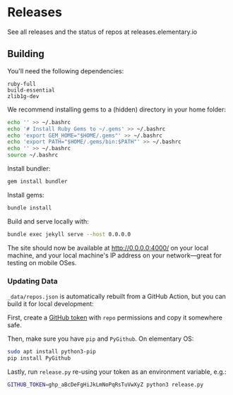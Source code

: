 # Releases

See all releases and the status of repos at releases.elementary.io

## Building

You'll need the following dependencies:

```
ruby-full
build-essential
zlib1g-dev
```

We recommend installing gems to a (hidden) directory in your home folder:

```sh
echo '' >> ~/.bashrc
echo '# Install Ruby Gems to ~/.gems' >> ~/.bashrc
echo 'export GEM_HOME="$HOME/.gems"' >> ~/.bashrc
echo 'export PATH="$HOME/.gems/bin:$PATH"' >> ~/.bashrc
echo '' >> ~/.bashrc
source ~/.bashrc
```

Install bundler:

```sh
gem install bundler
```

Install gems:

```sh
bundle install
```

Build and serve locally with:

```sh
bundle exec jekyll serve --host 0.0.0.0
```

The site should now be available at http://0.0.0.0:4000/ on your local machine, and your local machine's IP address on your network—great for testing on mobile OSes.

### Updating Data

`_data/repos.json` is automatically rebuilt from a GitHub Action, but you can build it for local development:

First, create a [GitHub token](https://github.com/settings/tokens) with `repo` permissions and copy it somewhere safe.

Then, make sure you have `pip` and `PyGithub`. On elementary OS:

```sh
sudo apt install python3-pip
pip install PyGithub
```

Lastly, run `release.py` re-using your token as an environment variable, e.g.:

```sh
GITHUB_TOKEN=ghp_aBcDeFgHiJkLmNoPqRsTuVwXyZ python3 release.py
```
